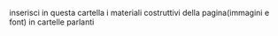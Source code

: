 inserisci in questa cartella i materiali costruttivi della pagina(immagini e font) in cartelle parlanti